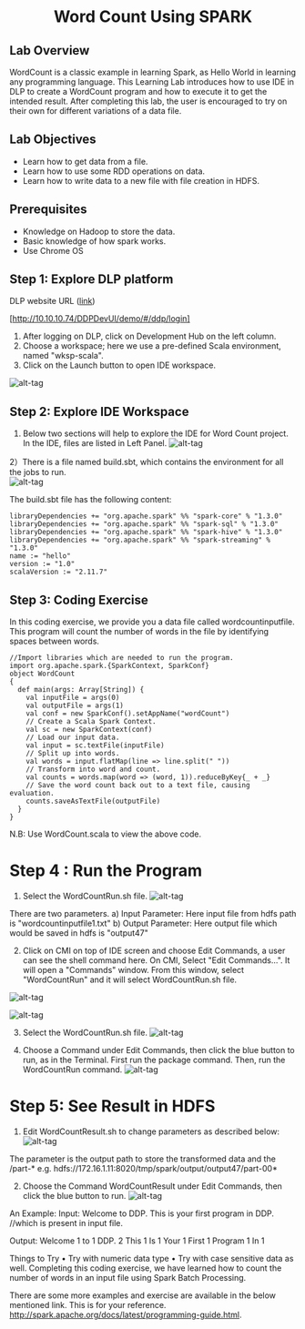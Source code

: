 # <center>Word Count Using SPARK</center>

## Lab Overview

WordCount is a classic example in learning Spark, as Hello World in learning any programming language. This Learning Lab introduces how to use IDE in DLP to create a WordCount program and how to execute it to get the intended result. After completing this lab, the user is encouraged to try on their own for different variations of a data file. 


## Lab Objectives

* Learn how to get data from a file.
* Learn how to use some RDD operations on data.
* Learn how to write data to a new file with file creation in HDFS.


## Prerequisites

* Knowledge on Hadoop to store the data.
* Basic knowledge of how spark works.
* Use Chrome OS


## Step 1: Explore DLP platform

DLP website URL ([link](https://developer.cisco.com/))

[http://10.10.10.74/DDPDevUI/demo/#/ddp/login]

1)	After logging on DLP, click on Development Hub on the left column.<br>
2)	Choose a workspace; here we use a pre-defined Scala environment, named "wksp-scala".<br>
3)	Click on the Launch button to open IDE workspace.<br>

![alt-tag](https://github.com/prakdutt/data-dev-learning-labs/blob/master/labs/word-count-using-spark/assets/images/steps1.PNG?raw=true)

## Step 2: Explore IDE Workspace

1)	Below two sections will help to explore the IDE for Word Count project. In the IDE, files are listed in Left Panel.
![alt-tag](https://github.com/prakdutt/data-dev-learning-labs/blob/master/labs/word-count-using-spark/assets/images/step2.png?raw=true)

2）There is a file named build.sbt, which contains the environment for all the jobs to run.<br>
![alt-tag](https://github.com/prakdutt/data-dev-learning-labs/blob/master/labs/word-count-using-spark/assets/images/step4.PNG?raw=true)

The build.sbt file has the following content:<br>
 ```
 libraryDependencies += "org.apache.spark" %% "spark-core" % "1.3.0"
 libraryDependencies += "org.apache.spark" %% "spark-sql" % "1.3.0"
 libraryDependencies += "org.apache.spark" %% "spark-hive" % "1.3.0"
 libraryDependencies += "org.apache.spark" %% "spark-streaming" % "1.3.0"
 name := "hello" 
 version := "1.0"
 scalaVersion := "2.11.7"
 ```

## Step 3: Coding Exercise

In this coding exercise, we provide you a data file called wordcountinputfile.<br>
This program will count the number of words in the file by identifying spaces between words. 

```
//Import libraries which are needed to run the program. 
import org.apache.spark.{SparkContext, SparkConf}
object WordCount
{
  def main(args: Array[String]) {
    val inputFile = args(0)
    val outputFile = args(1)
    val conf = new SparkConf().setAppName("wordCount")
    // Create a Scala Spark Context.
    val sc = new SparkContext(conf)
    // Load our input data.
    val input = sc.textFile(inputFile)
    // Split up into words.
    val words = input.flatMap(line => line.split(" "))
    // Transform into word and count.
    val counts = words.map(word => (word, 1)).reduceByKey{_ + _}
    // Save the word count back out to a text file, causing evaluation.
    counts.saveAsTextFile(outputFile)
  }
}
```
N.B: Use WordCount.scala to view the above code. 

# Step 4 :  Run the Program

1) Select the WordCountRun.sh file.
![alt-tag](https://github.com/prakdutt/data-dev-learning-labs/blob/master/labs/word-count-using-spark/assets/images/Step7.PNG?raw=true)

There are two parameters. 
a) Input Parameter: Here input file from hdfs path is "wordcountinputfile1.txt"
b) Output Parameter: Here output file which would be saved in hdfs is "output47"

2)	Click on CMI on top of IDE screen and choose Edit Commands, a user can see the shell command here. 
On CMI, Select "Edit Commands...". It will open a "Commands" window. From this window, select "WordCountRun" and it will select WordCountRun.sh file.

![alt-tag](https://github.com/prakdutt/data-dev-learning-labs/blob/master/labs/word-count-using-spark/assets/images/step5.PNG?raw=true)

![alt-tag](https://github.com/prakdutt/data-dev-learning-labs/blob/master/labs/word-count-using-spark/assets/images/Step6.PNG?raw=true)

3) Select the WordCountRun.sh file.
![alt-tag](https://github.com/prakdutt/data-dev-learning-labs/blob/master/labs/word-count-using-spark/assets/images/Step7.PNG?raw=true)

4)	Choose a Command under Edit Commands, then click the blue button   to run, as in the Terminal.
First run the package command.
Then, run the WordCountRun command.
![alt-tag](https://github.com/prakdutt/data-dev-learning-labs/blob/master/labs/word-count-using-spark/assets/images/Step8.PNG?raw=true)

# Step 5: See Result in HDFS
1) Edit WordCountResult.sh to change parameters as described below:
![alt-tag](https://github.com/prakdutt/data-dev-learning-labs/blob/master/labs/word-count-using-spark/assets/images/Step9.png?raw=true)

The parameter is the output path to store the transformed data and the /part-*
e.g. hdfs://172.16.1.11:8020/tmp/spark/output/output47/part-00*

2)  Choose the Command WordCountResult under Edit Commands, then click the blue button to run.
![alt-tag](https://github.com/prakdutt/data-dev-learning-labs/blob/master/labs/word-count-using-spark/assets/images/step4.jpg?raw=true)

An Example:
Input: Welcome to DDP. This is your first program in DDP. //which is present in input file.

Output: Welcome 1
	    to 		1
	    DDP. 	2
	    This 	1
	    Is 		1
	    Your 	1
	    First 	1
	    Program 1
	    In 		1

Things to Try
•	Try with numeric data type
•	Try with case sensitive data as well.
Completing this coding exercise, we have learned how to count the number of words in an input file using Spark Batch Processing. 

There are some more examples and exercise are available in the below mentioned link. This is for your reference.
http://spark.apache.org/docs/latest/programming-guide.html.
